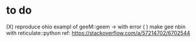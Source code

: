 # to do

(X) reproduce ohio exampl of geeM::geem -> with error
( ) make gee nbin with reticulate::python ref: https://stackoverflow.com/a/57214702/6702544